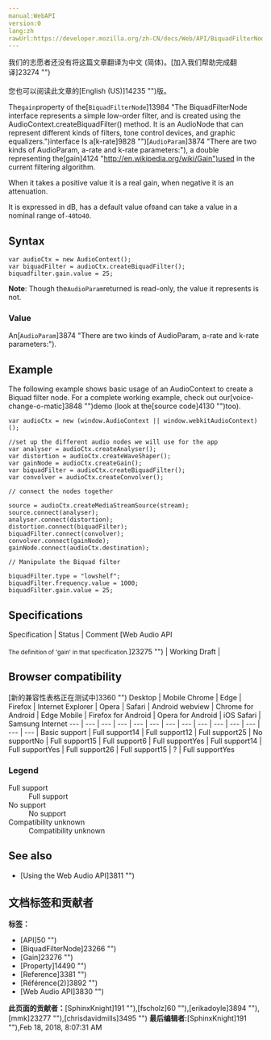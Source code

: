 ```yaml
---
manual:WebAPI
version:0
lang:zh
rawUrl:https://developer.mozilla.org/zh-CN/docs/Web/API/BiquadFilterNode/gain
---
```




<bdi>我们的志愿者还没有将这篇文章翻译为<bdi>中文 (简体)</bdi>。[加入我们帮助完成翻译]23274 "")<br></br>您也可以阅读此文章的[English (US)]14235 "")版。</bdi>






The`gain`property of the[`BiquadFilterNode`]13984 "The BiquadFilterNode interface represents a simple low-order filter, and is created using the AudioContext.createBiquadFilter() method. It is an AudioNode that can represent different kinds of filters, tone control devices, and graphic equalizers.")interface Is a[k-rate]9828 "")[`AudioParam`]3874 "There are two kinds of AudioParam, a-rate and k-rate parameters:"), a double representing the[gain]4124 "http://en.wikipedia.org/wiki/Gain")used in the current filtering algorithm.



When it takes a positive value it is a real gain, when negative it is an attenuation.



It is expressed in dB, has a default value of`0`and can take a value in a nominal range of`-40`to`40`.



## Syntax<a name="Syntax"></a>

```
var audioCtx = new AudioContext();
var biquadFilter = audioCtx.createBiquadFilter();
biquadfilter.gain.value = 25;
```


**Note**: Though the`AudioParam`returned is read-only, the value it represents is not.



### Value<a name="Value"></a>


An[`AudioParam`]3874 "There are two kinds of AudioParam, a-rate and k-rate parameters:").


## Example<a name="Example"></a>


The following example shows basic usage of an AudioContext to create a Biquad filter node. For a complete working example, check out our[voice-change-o-matic]3848 "")demo (look at the[source code]4130 "")too).


```
var audioCtx = new (window.AudioContext || window.webkitAudioContext)();

//set up the different audio nodes we will use for the app
var analyser = audioCtx.createAnalyser();
var distortion = audioCtx.createWaveShaper();
var gainNode = audioCtx.createGain();
var biquadFilter = audioCtx.createBiquadFilter();
var convolver = audioCtx.createConvolver();

// connect the nodes together

source = audioCtx.createMediaStreamSource(stream);
source.connect(analyser);
analyser.connect(distortion);
distortion.connect(biquadFilter);
biquadFilter.connect(convolver);
convolver.connect(gainNode);
gainNode.connect(audioCtx.destination);

// Manipulate the Biquad filter

biquadFilter.type = "lowshelf";
biquadFilter.frequency.value = 1000;
biquadFilter.gain.value = 25;
```

## Specifications<a name="Specifications"></a>
Specification | Status | Comment 
[Web Audio API<br></br><small>The definition of &#39;gain&#39; in that specification.</small>]23275 "") | Working Draft |  


## Browser compatibility<a name="Browser_compatibility"></a>
[新的兼容性表格正在测试中<i></i>]3360 "")
<abbr>Desktop<i></i></abbr> | <abbr>Mobile<i></i></abbr> 
<abbr>Chrome<i></i></abbr> | <abbr>Edge<i></i></abbr> | <abbr>Firefox<i></i></abbr> | <abbr>Internet Explorer<i></i></abbr> | <abbr>Opera<i></i></abbr> | <abbr>Safari<i></i></abbr> | <abbr>Android webview<i></i></abbr> | <abbr>Chrome for Android<i></i></abbr> | <abbr>Edge Mobile<i></i></abbr> | <abbr>Firefox for Android<i></i></abbr> | <abbr>Opera for Android<i></i></abbr> | <abbr>iOS Safari<i></i></abbr> | <abbr>Samsung Internet<i></i></abbr> 
 ---  |  ---  |  ---  |  ---  |  ---  |  ---  |  ---  |  ---  |  ---  |  ---  |  ---  |  ---  |  ---  |  ---  | 
Basic support | <abbr>Full support</abbr>14 | <abbr>Full support</abbr>12 | <abbr>Full support</abbr>25 | <abbr>No support</abbr>No | <abbr>Full support</abbr>15 | <abbr>Full support</abbr>6 | <abbr>Full support</abbr>Yes | <abbr>Full support</abbr>14 | <abbr>Full support</abbr>Yes | <abbr>Full support</abbr>26 | <abbr>Full support</abbr>15 | <abbr>?</abbr> | <abbr>Full support</abbr>Yes 


### Legend<a name="Legend"></a>
<dl><dt id=''><abbr>Full support</abbr></dt><dd>Full support</dd><dt id=''><abbr>No support</abbr></dt><dd>No support</dd><dt id=''><abbr>Compatibility unknown</abbr></dt><dd>Compatibility unknown</dd></dl>


## See also<a name="See_also"></a>

* [Using the Web Audio API]3811 "")



## 文档标签和贡献者
**标签：**
* [API]50 "")
* [BiquadFilterNode]23266 "")
* [Gain]23276 "")
* [Property]14490 "")
* [Reference]3381 "")
* [Référence(2)]3892 "")
* [Web Audio API]3830 "")

**此页面的贡献者：**[SphinxKnight]191 ""),[fscholz]60 ""),[erikadoyle]3894 ""),[mmk]23277 ""),[chrisdavidmills]3495 "")
**最后编辑者:**[SphinxKnight]191 ""),<time>Feb 18, 2018, 8:07:31 AM</time>


